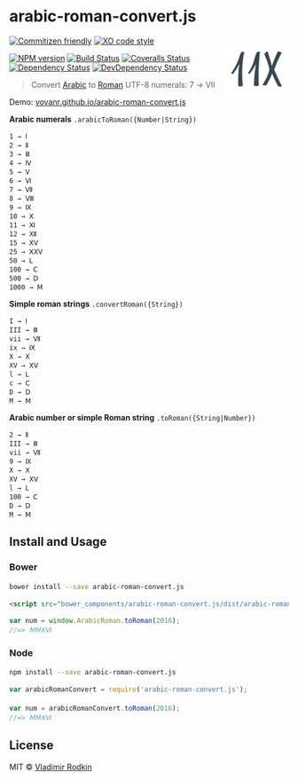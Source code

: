 # arabic-roman-convert.js

<img align="right" width="120" height="120"
     src="./logo.svg" alt="Arabic Roman Convert logo">

[![Commitizen friendly][commitizen-image]][commitizen-url]
[![XO code style][codestyle-image]][codestyle-url]

[![NPM version][npm-image]][npm-url]
[![Build Status][travis-image]][travis-url]
[![Coveralls Status][coveralls-image]][coveralls-url]
[![Dependency Status][depstat-image]][depstat-url]
[![DevDependency Status][depstat-dev-image]][depstat-dev-url]

> Convert [Arabic][wiki-arabic] to [Roman][wiki-roman] UTF-8 numerals: 7 → Ⅶ

Demo: [vovanr.github.io/arabic-roman-convert.js][demo]

**Arabic numerals** `.arabicToRoman({Number|String})`
```
1 → Ⅰ
2 → Ⅱ
3 → Ⅲ
4 → Ⅳ
5 → Ⅴ
6 → Ⅵ
7 → Ⅶ
8 → Ⅷ
9 → Ⅸ
10 → Ⅹ
11 → Ⅺ
12 → Ⅻ
15 → ⅩⅤ
25 → ⅩⅩⅤ
50 → Ⅼ
100 → Ⅽ
500 → Ⅾ
1000 → Ⅿ
```

**Simple roman strings** `.convertRoman({String})`
```
I → Ⅰ
III → Ⅲ
vii → Ⅶ
ix → Ⅸ
X → Ⅹ
XV → ⅩⅤ
l → Ⅼ
c → Ⅽ
D → Ⅾ
M → Ⅿ
```

**Arabic number or simple Roman string** `.toRoman({String|Number})`
```
2 → Ⅱ
III → Ⅲ
vii → Ⅶ
9 → Ⅸ
X → Ⅹ
XV → ⅩⅤ
l → Ⅼ
100 → Ⅽ
D → Ⅾ
M → Ⅿ
```


## Install and Usage

### Bower
```sh
bower install --save arabic-roman-convert.js
```
```html
<script src="bower_components/arabic-roman-convert.js/dist/arabic-roman-convert.min.js"></script>
```
```js
var num = window.ArabicRoman.toRoman(2016);
//=> ⅯⅯⅩⅥ
```

### Node
```sh
npm install --save arabic-roman-convert.js
```
```js
var arabicRomanConvert = require('arabic-roman-convert.js');

var num = arabicRomanConvert.toRoman(2016);
//=> ⅯⅯⅩⅥ
```

## License
MIT © [Vladimir Rodkin](https://github.com/VovanR)

[wiki-arabic]: http://en.wikipedia.org/wiki/Arabic_numerals
[wiki-roman]: http://en.wikipedia.org/wiki/Roman_numerals
[demo]: http://vovanr.github.io/arabic-roman-convert.js

[commitizen-url]: http://commitizen.github.io/cz-cli/
[commitizen-image]: https://img.shields.io/badge/commitizen-friendly-brightgreen.svg?style=flat-square

[codestyle-url]: https://github.com/sindresorhus/xo
[codestyle-image]: https://img.shields.io/badge/code_style-XO-5ed9c7.svg?style=flat-square

[npm-url]: https://npmjs.org/package/arabic-roman-convert.js
[npm-image]: http://img.shields.io/npm/v/arabic-roman-convert.js.svg?style=flat-square

[travis-url]: https://travis-ci.org/VovanR/arabic-roman-convert.js
[travis-image]: http://img.shields.io/travis/VovanR/arabic-roman-convert.js.svg?style=flat-square

[coveralls-url]: https://coveralls.io/r/VovanR/arabic-roman-convert.js
[coveralls-image]: http://img.shields.io/coveralls/VovanR/arabic-roman-convert.js.svg?style=flat-square

[depstat-url]: https://david-dm.org/VovanR/arabic-roman-convert.js
[depstat-image]: https://david-dm.org/VovanR/arabic-roman-convert.js.svg?style=flat-square

[depstat-dev-url]: https://david-dm.org/VovanR/arabic-roman-convert.js
[depstat-dev-image]: https://david-dm.org/VovanR/arabic-roman-convert.js/dev-status.svg?style=flat-square
